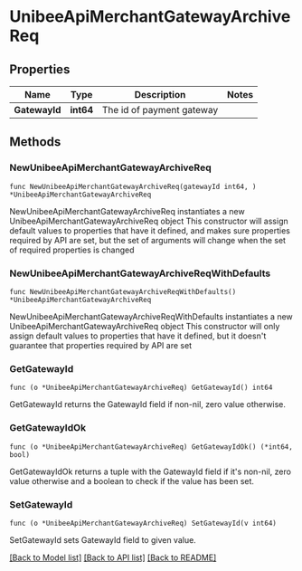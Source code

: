 # UnibeeApiMerchantGatewayArchiveReq

## Properties

Name | Type | Description | Notes
------------ | ------------- | ------------- | -------------
**GatewayId** | **int64** | The id of payment gateway | 

## Methods

### NewUnibeeApiMerchantGatewayArchiveReq

`func NewUnibeeApiMerchantGatewayArchiveReq(gatewayId int64, ) *UnibeeApiMerchantGatewayArchiveReq`

NewUnibeeApiMerchantGatewayArchiveReq instantiates a new UnibeeApiMerchantGatewayArchiveReq object
This constructor will assign default values to properties that have it defined,
and makes sure properties required by API are set, but the set of arguments
will change when the set of required properties is changed

### NewUnibeeApiMerchantGatewayArchiveReqWithDefaults

`func NewUnibeeApiMerchantGatewayArchiveReqWithDefaults() *UnibeeApiMerchantGatewayArchiveReq`

NewUnibeeApiMerchantGatewayArchiveReqWithDefaults instantiates a new UnibeeApiMerchantGatewayArchiveReq object
This constructor will only assign default values to properties that have it defined,
but it doesn't guarantee that properties required by API are set

### GetGatewayId

`func (o *UnibeeApiMerchantGatewayArchiveReq) GetGatewayId() int64`

GetGatewayId returns the GatewayId field if non-nil, zero value otherwise.

### GetGatewayIdOk

`func (o *UnibeeApiMerchantGatewayArchiveReq) GetGatewayIdOk() (*int64, bool)`

GetGatewayIdOk returns a tuple with the GatewayId field if it's non-nil, zero value otherwise
and a boolean to check if the value has been set.

### SetGatewayId

`func (o *UnibeeApiMerchantGatewayArchiveReq) SetGatewayId(v int64)`

SetGatewayId sets GatewayId field to given value.



[[Back to Model list]](../README.md#documentation-for-models) [[Back to API list]](../README.md#documentation-for-api-endpoints) [[Back to README]](../README.md)


